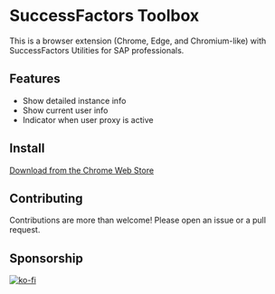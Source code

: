 # SuccessFactors Toolbox

This is a browser extension (Chrome, Edge, and Chromium-like) with SuccessFactors Utilities for SAP professionals.

## Features

- Show detailed instance info
- Show current user info
- Indicator when user proxy is active

## Install

[Download from the Chrome Web Store](https://chromewebstore.google.com/detail/successfactors-toolbox/kfikhefhndimbpgkcdnjellknijdodch)

## Contributing

Contributions are more than welcome! Please open an issue or a pull request.

## Sponsorship

[![ko-fi](https://ko-fi.com/img/githubbutton_sm.svg)](https://ko-fi.com/M4M7694D5)